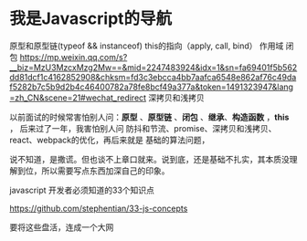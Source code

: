 # 我是Javascript的导航

原型和原型链(typeof && instanceof)
this的指向（apply, call, bind）
作用域
闭包
https://mp.weixin.qq.com/s?__biz=MzU3MzcxMzg2Mw==&mid=2247483924&idx=1&sn=fa69401f5b562dd81dcf1c4162852908&chksm=fd3c3ebcca4bb7aafca6548e862af76c49daf5282b7c5b9d2b4c46400782a78fe8bcf49a377a&token=1491323947&lang=zh_CN&scene=21#wechat_redirect
深拷贝和浅拷贝

以前面试的时候常害怕别人问：**原型** 、**原型链** 、**闭包** 、**继承**、**构造函数** ，**this** ， 后来过了一年，我害怕别人问 防抖和节流、promise、深拷贝和浅拷贝、react、webpack的优化，再后来就是 基础的算法问题，

说不知道，是撒谎。但也谈不上章口就来。说到底，还是基础不扎实，其本质没理解到位，所以需要写点东西加深自己的印象。

javascript 开发者必须知道的33个知识点

https://github.com/stephentian/33-js-concepts



要将这些盘活，连成一个大网